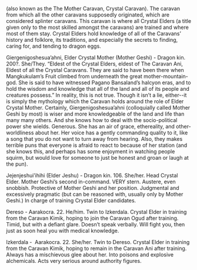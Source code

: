 (also known as the The Mother Caravan, Crystal Caravan). The caravan from which all the other caravans supposedly originated, which are considered splinter caravans. This caravan is where all Crystal Elders (a title given only to the most skilled amongst the caravans) are trained and where most of them stay. Crystal Elders hold knowledge of all of the Caravans’ history and folklore, its traditions, and especially the secrets to finding, caring for, and tending to dragon eggs.

Giergenigoshesua’ahni, Elder Crystal Mother (Mother Geshi) - Dragon kin. 200?. She/They. “Eldest of the Crystal Elders, eldest of The Caravan Ani, Eldest of all the Crystal Caravans. They are said to have been there when Mangkukulam’s Fruit climbed from underneath the great mother-mountain-god. She is said to have witnessed Pagano Bansaland’s halcyon eras, and to hold the wisdom and knowledge that all of the land and all of its people and creatures possess.” In reality, this is not true. Though it isn’t a lie, either--it is simply the mythology which the Caravan holds around the role of Elder Crystal Mother. Certainly, Giergenigoshesua’ahni (colloquially called Mother Geshi by most) is wiser and more knowledgeable of the land and life than many many others. And she knows how to deal with the socio-political power she wields. Generous. She has an air of grace, ethereality, and other-worldliness about her. Her voice has a gently commanding quality to it, like a song that you do not want to turn away from hearing. Also, they makes terrible puns that everyone is afraid to react to because of her station (and she knows this, and perhaps has some enjoyment in watching people squirm, but would love for someone to just be honest and groan or laugh at the pun).

  

Jejenjeshui’ihihi (Elder Jeshu) - Dragon kin. 106. She/her. Head Crystal Elder. Mother Geshi’s second in-command. VERY stern. Austere, even snobbish. Protective of Mother Geshi and her position. Judgmental and excessively pragmatic (but can be reasoned with, usually only by Mother Geshi.) In charge of training Crystal Elder candidates.

  

Dereso - Aarakocra. 22. He/him. Twin to Izkerdala. Crystal Elder in training from the Caravan Kimik, hoping to join the Caravan Ogud after training. Timid, but with a defiant glare. Doesn’t speak verbally. Will fight you, then just as soon heal you with medical knowledge.

  

Izkerdala -  Aarakocra. 22. She/her. Twin to Dereso. Crystal Elder in training from the Caravan Kimik, hoping to remain in the Caravan Ani after training. Always has a mischievous glee about her. Into poisons and explosive alchemicals. Acts very serious around authority figures.